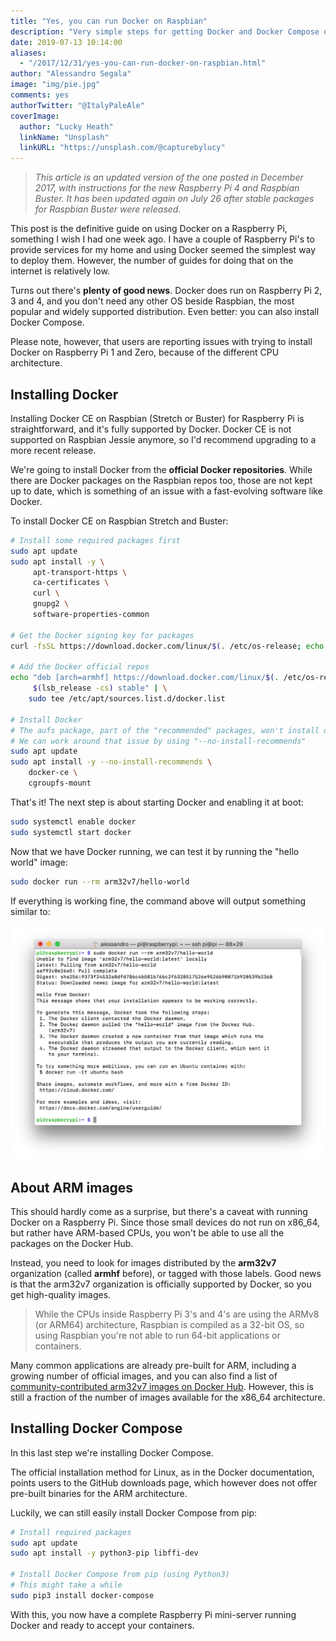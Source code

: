 ```yaml
---
title: "Yes, you can run Docker on Raspbian"
description: "Very simple steps for getting Docker and Docker Compose on Raspberry Pi 2, 3 and 4"
date: 2019-07-13 10:14:00
aliases:
  - "/2017/12/31/yes-you-can-run-docker-on-raspbian.html"
author: "Alessandro Segala"
image: "img/pie.jpg"
comments: yes
authorTwitter: "@ItalyPaleAle"
coverImage:
  author: "Lucky Heath"
  linkName: "Unsplash"
  linkURL: "https://unsplash.com/@capturebylucy"
---
```


> *This article is an updated version of the one posted in December 2017, with instructions for the new Raspberry Pi 4 and Raspbian Buster. It has been updated again on July 26 after stable packages for Raspbian Buster were released.*

This post is the definitive guide on using Docker on a Raspberry Pi, something I wish I had one week ago. I have a couple of Raspberry Pi's to provide services for my home and using Docker seemed the simplest way to deploy them. However, the number of guides for doing that on the internet is relatively low.

Turns out there's **plenty of good news**. Docker does run on Raspberry Pi 2, 3 and 4, and you don't need any other OS beside Raspbian, the most popular and widely supported distribution. Even better: you can also install Docker Compose.

Please note, however, that users are reporting issues with trying to install Docker on Raspberry Pi 1 and Zero, because of the different CPU architecture.

## Installing Docker

Installing Docker CE on Raspbian (Stretch or Buster) for Raspberry Pi is straightforward, and it's fully supported by Docker. Docker CE is not supported on Raspbian Jessie anymore, so I'd recommend upgrading to a more recent release.

We're going to install Docker from the **official Docker repositories**. While there are Docker packages on the Raspbian repos too, those are not kept up to date, which is something of an issue with a fast-evolving software like Docker.

To install Docker CE on Raspbian Stretch and Buster:

````sh
# Install some required packages first
sudo apt update
sudo apt install -y \
     apt-transport-https \
     ca-certificates \
     curl \
     gnupg2 \
     software-properties-common

# Get the Docker signing key for packages
curl -fsSL https://download.docker.com/linux/$(. /etc/os-release; echo "$ID")/gpg | sudo apt-key add -

# Add the Docker official repos
echo "deb [arch=armhf] https://download.docker.com/linux/$(. /etc/os-release; echo "$ID") \
     $(lsb_release -cs) stable" | \
    sudo tee /etc/apt/sources.list.d/docker.list

# Install Docker
# The aufs package, part of the "recommended" packages, won't install on Buster just yet, because of missing pre-compiled kernel modules.
# We can work around that issue by using "--no-install-recommends"
sudo apt update
sudo apt install -y --no-install-recommends \
    docker-ce \
    cgroupfs-mount
````

That's it! The next step is about starting Docker and enabling it at boot:

````sh
sudo systemctl enable docker
sudo systemctl start docker
````

Now that we have Docker running, we can test it by running the "hello world" image:

````sh
sudo docker run --rm arm32v7/hello-world
````

If everything is working fine, the command above will output something similar to:

![Output of Docker "hello world" image](/assets/docker-pi-hello-world.png)

## About ARM images

This should hardly come as a surprise, but there's a caveat with running Docker on a Raspberry Pi. Since those small devices do not run on x86_64, but rather have ARM-based CPUs, you won't be able to use all the packages on the Docker Hub.

Instead, you need to look for images distributed by the **arm32v7** organization (called **armhf** before), or tagged with those labels. Good news is that the arm32v7 organization is officially supported by Docker, so you get high-quality images.

> While the CPUs inside Raspberry Pi 3's and 4's are using the ARMv8 (or ARM64) architecture, Raspbian is compiled as a 32-bit OS, so using Raspbian you're not able to run 64-bit applications or containers.

Many common applications are already pre-built for ARM, including a growing number of official images, and you can also find a list of [community-contributed arm32v7 images on Docker Hub](https://hub.docker.com/r/arm32v7). However, this is still a fraction of the number of images available for the x86_64 architecture.

## Installing Docker Compose

In this last step we're installing Docker Compose.

The official installation method for Linux, as in the Docker documentation, points users to the GitHub downloads page, which however does not offer pre-built binaries for the ARM architecture.

Luckily, we can still easily install Docker Compose from pip:

````sh
# Install required packages
sudo apt update
sudo apt install -y python3-pip libffi-dev

# Install Docker Compose from pip (using Python3)
# This might take a while
sudo pip3 install docker-compose
````

With this, you now have a complete Raspberry Pi mini-server running Docker and ready to accept your containers.
